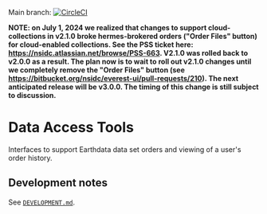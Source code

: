 Main branch: [![CircleCI](https://circleci.com/bb/nsidc/everest-ui.svg?style=shield&circle-token=05777f28b61b63d37438d50af8c951a8c2789b1d)](https://circleci.com/bb/nsidc/everest-ui)

**NOTE: on July 1, 2024 we realized that changes to support cloud-collections in
v2.1.0 broke hermes-brokered orders ("Order Files" button) for cloud-enabled
collections. See the PSS ticket here:
<https://nsidc.atlassian.net/browse/PSS-663>. V2.1.0 was rolled back to v2.0.0
as a result. The plan now is to wait to roll out v2.1.0 changes until we
completely remove the "Order Files" button (see
<https://bitbucket.org/nsidc/everest-ui/pull-requests/210>). The next
anticipated release will be v3.0.0. The timing of this change is still subject
to discussion.**

# Data Access Tools

Interfaces to support Earthdata data set orders and viewing of a user's order history.

## Development notes

See [`DEVELOPMENT.md`](https://bitbucket.org/nsidc/everest-ui/src/master/DEVELOPMENT.md).
